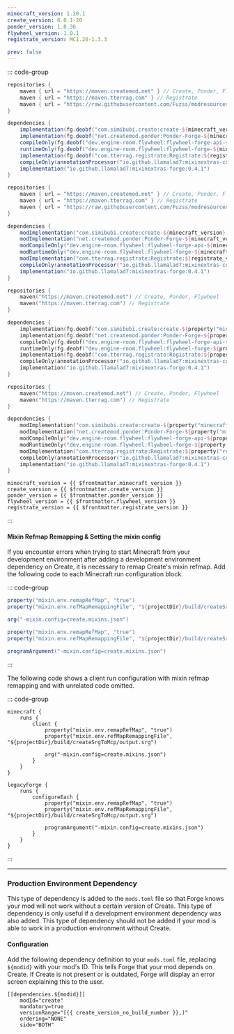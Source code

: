 ```yaml
---
minecraft_version: 1.20.1
create_version: 6.0.1-20
ponder_version: 1.0.36
flywheel_version: 1.0.1
registrate_version: MC1.20-1.3.3

prev: false
---
```


<!--@include: ./template.md-->

::: code-group

```groovy [build.gradle [FG]]
repositories {
    maven { url = "https://maven.createmod.net" } // Create, Ponder, Flywheel
    maven { url = "https://maven.tterrag.com" } // Registrate
    maven { url = "https://raw.githubusercontent.com/Fuzss/modresources/main/maven/" } // ForgeConfigAPIPort
}

dependencies {
    implementation(fg.deobf("com.simibubi.create:create-${minecraft_version}:${create_version}:slim") { transitive = false })
    implementation(fg.deobf("net.createmod.ponder:Ponder-Forge-${minecraft_version}:${ponder_version}"))
    compileOnly(fg.deobf("dev.engine-room.flywheel:flywheel-forge-api-${minecraft_version}:${flywheel_version}"))
    runtimeOnly(fg.deobf("dev.engine-room.flywheel:flywheel-forge-${minecraft_version}:${flywheel_version}"))
    implementation(fg.deobf("com.tterrag.registrate:Registrate:${registrate_version}"))
    compileOnly(annotationProcessor("io.github.llamalad7:mixinextras-common:0.4.1"))
    implementation("io.github.llamalad7:mixinextras-forge:0.4.1")
}
```

```groovy [build.gradle [MDG]]
repositories {
    maven { url = "https://maven.createmod.net" } // Create, Ponder, Flywheel
    maven { url = "https://maven.tterrag.com" } // Registrate
    maven { url = "https://raw.githubusercontent.com/Fuzss/modresources/main/maven/" } // ForgeConfigAPIPort
}

dependencies {
    modImplementation("com.simibubi.create:create-${minecraft_version}:${create_version}:slim") { transitive = false }
    modImplementation("net.createmod.ponder:Ponder-Forge-${minecraft_version}:${ponder_version}")
    modCompileOnly("dev.engine-room.flywheel:flywheel-forge-api-${minecraft_version}:${flywheel_version}")
    modRuntimeOnly("dev.engine-room.flywheel:flywheel-forge-${minecraft_version}:${flywheel_version}")
    modImplementation("com.tterrag.registrate:Registrate:${registrate_version}")
    compileOnly(annotationProcessor("io.github.llamalad7:mixinextras-common:0.4.1"))
    implementation("io.github.llamalad7:mixinextras-forge:0.4.1")
}
```

```kotlin [build.gradle.kts [NG]]
repositories {
    maven("https://maven.createmod.net") // Create, Ponder, Flywheel
    maven("https://maven.tterrag.com") // Registrate
}

dependencies {
    implementation(fg.deobf("com.simibubi.create:create-${property("minecraft_version")}:${property("create_version")}:slim") { isTransitive = false }!!)
    implementation(fg.deobf("net.createmod.ponder:Ponder-Forge-${property("minecraft_version")}:${property("ponder_version")}")!!)
    compileOnly(fg.deobf("dev.engine-room.flywheel:flywheel-forge-api-${property("minecraft_version")}:${property("flywheel_version")}")!!)
    runtimeOnly(fg.deobf("dev.engine-room.flywheel:flywheel-forge-${property("minecraft_version")}:${property("flywheel_version")}")!!)
    implementation(fg.deobf("com.tterrag.registrate:Registrate:${property("registrate_version")}")!!)
    compileOnly(annotationProcessor("io.github.llamalad7:mixinextras-common:0.4.1")!!)
    implementation("io.github.llamalad7:mixinextras-forge:0.4.1")
}
```

```kotlin [build.gradle.kts [MDG]]
repositories {
    maven("https://maven.createmod.net") // Create, Ponder, Flywheel
    maven("https://maven.tterrag.com") // Registrate
}

dependencies {
    modImplementation("com.simibubi.create:create-${property("minecraft_version")}:${property("create_version")}:slim") { isTransitive = false }
    modImplementation("net.createmod.ponder:Ponder-Forge-${property("minecraft_version")}:${property("ponder_version")}")
    modCompileOnly("dev.engine-room.flywheel:flywheel-forge-api-${property("minecraft_version")}:${property("flywheel_version")}")
    modRuntimeOnly("dev.engine-room.flywheel:flywheel-forge-${property("minecraft_version")}:${property("flywheel_version")}")
    modImplementation("com.tterrag.registrate:Registrate:${property("registrate_version")}")
    compileOnly(annotationProcessor("io.github.llamalad7:mixinextras-common:0.4.1")!!)
    implementation("io.github.llamalad7:mixinextras-forge:0.4.1")
}
```

```properties-vue [gradle.properties]
minecraft_version = {{ $frontmatter.minecraft_version }}
create_version = {{ $frontmatter.create_version }}
ponder_version = {{ $frontmatter.ponder_version }}
flywheel_version = {{ $frontmatter.flywheel_version }}
registrate_version = {{ $frontmatter.registrate_version }}
```

:::

#### Mixin Refmap Remapping & Setting the mixin config

If you encounter errors when trying
to start Minecraft from your development environment after adding a development environment dependency on Create,
it is necessary to remap Create's mixin refmap.
Add the following code to each Minecraft run configuration block.

::: code-group

```groovy [build.gradle(.kts) [FG]]
property("mixin.env.remapRefMap", "true")
property("mixin.env.refMapRemappingFile", "${projectDir}/build/createSrgToMcp/output.srg")

arg("-mixin.config=create.mixins.json")
```

```groovy [build.gradle(.kts) [MDG]]
property("mixin.env.remapRefMap", "true")
property("mixin.env.refMapRemappingFile", "${projectDir}/build/createSrgToMcp/output.srg")

programArgument("-mixin.config=create.mixins.json")
```

:::

The following code shows a client run configuration with mixin refmap remapping and with unrelated code omitted.

::: code-group

```groovy{4-5,7} [build.gradle(.kts) [FG]]
minecraft {
    runs {
        client {
            property("mixin.env.remapRefMap", "true")
            property("mixin.env.refMapRemappingFile", "${projectDir}/build/createSrgToMcp/output.srg")

            arg("-mixin.config=create.mixins.json")
        }
    }
}
```

```groovy{4-5,7} [build.gradle(.kts) [MDG]]
legacyForge {
    runs {
        configureEach {
            property("mixin.env.remapRefMap", "true")
            property("mixin.env.refMapRemappingFile", "${projectDir}/build/createSrgToMcp/output.srg")

            programArgument("-mixin.config=create.mixins.json")
        }
    }
}
```

:::

---

### Production Environment Dependency

This type of dependency is added to the `mods.toml` file so that Forge knows your mod will not work without a certain
version of Create. This type of dependency is only useful if a development environment dependency was also added. This
type of dependency should not be added if your mod is able to work in a production environment without Create.

#### Configuration

Add the following dependency definition to your `mods.toml` file,
replacing `${modid}` with your mod's ID. This tells Forge that your mod depends on Create.
If Create is not present or is outdated, Forge will display an error screen explaining this to the user.

```toml-vue
[[dependencies.${modid}]]
    modId="create"
    mandatory=true
    versionRange="[{{ create_version_no_build_number }},)"
    ordering="NONE"
    side="BOTH"
```
